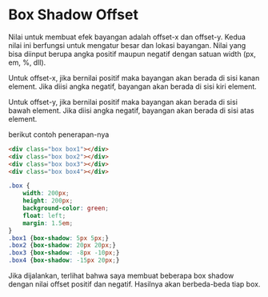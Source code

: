 # Box Shadow Offset

Nilai untuk membuat efek bayangan adalah offset-x dan offset-y. Kedua nilai ini berfungsi untuk mengatur besar dan lokasi bayangan. Nilai yang bisa diinput berupa angka positif maupun negatif dengan satuan width (px, em, %, dll).

Untuk offset-x, jika bernilai positif maka bayangan akan berada di sisi kanan element. Jika diisi angka negatif, bayangan akan berada di sisi kiri element.

Untuk offset-y, jika bernilai positif maka bayangan akan berada di sisi bawah element. Jika diisi angka negatif, bayangan akan berada di sisi atas element.

berikut contoh penerapan-nya

```html
<div class="box box1"></div>
<div class="box box2"></div>
<div class="box box3"></div>
<div class="box box4"></div>
```

```css
.box {
    width: 200px;
    height: 200px;
    background-color: green;
    float: left;
    margin: 1.5em;
}
.box1 {box-shadow: 5px 5px;}
.box2 {box-shadow: 20px 20px;}
.box3 {box-shadow: -8px -10px;}
.box4 {box-shadow: -15px 20px;}
```

Jika dijalankan, terlihat bahwa saya membuat beberapa box shadow dengan nilai offset positif dan negatif. Hasilnya akan berbeda-beda tiap box.

